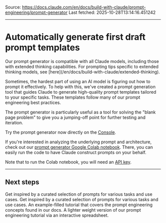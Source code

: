 Source: https://docs.claude.com/en/docs/build-with-claude/prompt-engineering/prompt-generator
Last fetched: 2025-10-28T13:14:16.451242

---

# Automatically generate first draft prompt templates

<Note>
  Our prompt generator is compatible with all Claude models, including those with extended thinking capabilities. For prompting tips specific to extended thinking models, see [here](/en/docs/build-with-claude/extended-thinking).
</Note>

Sometimes, the hardest part of using an AI model is figuring out how to prompt it effectively. To help with this, we've created a prompt generation tool that guides Claude to generate high-quality prompt templates tailored to your specific tasks. These templates follow many of our prompt engineering best practices.

The prompt generator is particularly useful as a tool for solving the "blank page problem" to give you a jumping-off point for further testing and iteration.

<Tip>Try the prompt generator now directly on the [Console](https://console.anthropic.com/dashboard).</Tip>

If you're interested in analyzing the underlying prompt and architecture, check out our [prompt generator Google Colab notebook](https://anthropic.com/metaprompt-notebook/). There, you can easily run the code to have Claude construct prompts on your behalf.

<Note>Note that to run the Colab notebook, you will need an [API key](https://console.anthropic.com/settings/keys).</Note>

***

## Next steps

<CardGroup cols={2}>
  <Card title="Start prompt engineering" icon="link" href="/en/docs/build-with-claude/prompt-engineering/be-clear-and-direct">
    Get inspired by a curated selection of prompts for various tasks and use cases.
  </Card>

  <Card title="Prompt library" icon="link" href="/en/resources/prompt-library/library">
    Get inspired by a curated selection of prompts for various tasks and use cases.
  </Card>

  <Card title="GitHub prompting tutorial" icon="link" href="https://github.com/anthropics/prompt-eng-interactive-tutorial">
    An example-filled tutorial that covers the prompt engineering concepts found in our docs.
  </Card>

  <Card title="Google Sheets prompting tutorial" icon="link" href="https://docs.google.com/spreadsheets/d/19jzLgRruG9kjUQNKtCg1ZjdD6l6weA6qRXG5zLIAhC8">
    A lighter weight version of our prompt engineering tutorial via an interactive spreadsheet.
  </Card>
</CardGroup>